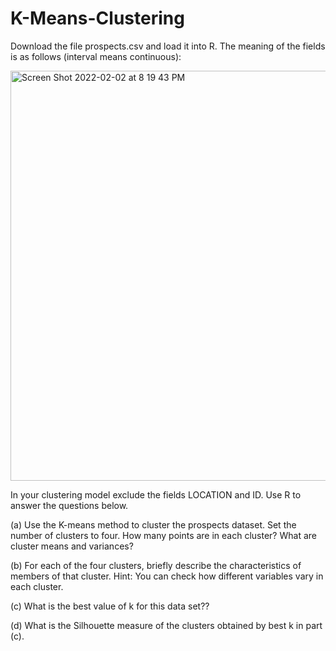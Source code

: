 # K-Means-Clustering

Download the file prospects.csv and load it into R. The meaning of the fields is as follows
(interval means continuous):

<img width="656" alt="Screen Shot 2022-02-02 at 8 19 43 PM" src="https://user-images.githubusercontent.com/89628033/152270651-389ffaff-ef90-45ac-a502-769908cbd208.png">

In your clustering model exclude the fields LOCATION and ID. Use R to answer the questions below.

(a) Use the K-means method to cluster the prospects dataset. Set the number of clusters to four. How many points are in each cluster? What are cluster means and variances?

(b) For each of the four clusters, briefly describe the characteristics of members of that cluster. Hint: You can check how different variables vary in each cluster.

(c) What is the best value of k for this data set??

(d) What is the Silhouette measure of the clusters obtained by best k in part (c).
